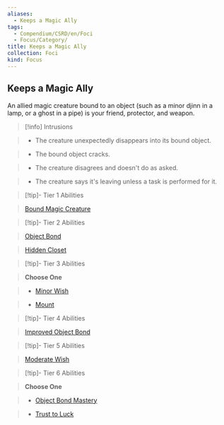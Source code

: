 ```yaml
---
aliases:
  - Keeps a Magic Ally
tags:
  - Compendium/CSRD/en/Foci
  - Focus/Category/
title: Keeps a Magic Ally
collection: Foci
kind: Focus
---
```

## Keeps a Magic Ally    
An allied magic creature bound to an object (such as a minor djinn in a lamp, or a ghost in a pipe) is your friend, protector, and weapon.    
  
>[!info] Intrusions    
>- The creature unexpectedly disappears into its bound object.    
>- The bound object cracks.    
>- The creature disagrees and doesn't do as asked.    
>- The creature says it's leaving unless a task is performed for it.    
  
  
>[!tip]- Tier 1 Abilities    
> [Bound Magic Creature](Bound-Magic-Creature.md)    
  
  
>[!tip]- Tier 2 Abilities    
> [Object Bond](Object-Bond.md)    
> [Hidden Closet](Hidden-Closet.md)    
  
  
>[!tip]- Tier 3 Abilities    
> **Choose One**    
>- [Minor Wish](Minor-Wish.md)    
>- [Mount](Mount.md)    
  
  
>[!tip]- Tier 4 Abilities    
> [Improved Object Bond](Improved-Object-Bond.md)    
  
  
>[!tip]- Tier 5 Abilities    
> [Moderate Wish](Moderate-Wish.md)    
  
  
>[!tip]- Tier 6 Abilities    
> **Choose One**    
>- [Object Bond Mastery](Object-Bond-Mastery.md)    
>- [Trust to Luck](Trust-to-Luck.md)